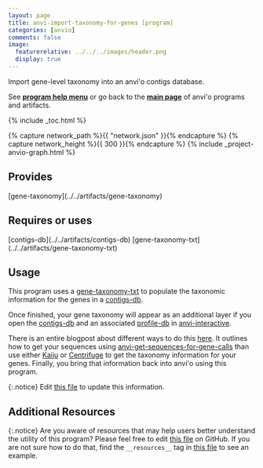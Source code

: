 ```yaml
---
layout: page
title: anvi-import-taxonomy-for-genes [program]
categories: [anvio]
comments: false
image:
  featurerelative: ../../../images/header.png
  display: true
---
```


Import gene-level taxonomy into an anvi&#39;o contigs database.

See **[program help menu](../../../vignette#anvi-import-taxonomy-for-genes)** or go back to the **[main page](../../)** of anvi'o programs and artifacts.


{% include _toc.html %}
<div id="svg" class="subnetwork"></div>
{% capture network_path %}{{ "network.json" }}{% endcapture %}
{% capture network_height %}{{ 300 }}{% endcapture %}
{% include _project-anvio-graph.html %}


## Provides

<p style="text-align: left" markdown="1"><span class="artifact-p">[gene-taxonomy](../../artifacts/gene-taxonomy)</span></p>

## Requires or uses

<p style="text-align: left" markdown="1"><span class="artifact-r">[contigs-db](../../artifacts/contigs-db)</span> <span class="artifact-r">[gene-taxonomy-txt](../../artifacts/gene-taxonomy-txt)</span></p>

## Usage


This program uses a <span class="artifact-n">[gene-taxonomy-txt](/software/anvio/help/artifacts/gene-taxonomy-txt)</span> to populate the taxonomic information for the genes in a <span class="artifact-n">[contigs-db](/software/anvio/help/artifacts/contigs-db)</span>. 

Once finished, your gene taxonomy will appear as an additional layer if you open the <span class="artifact-n">[contigs-db](/software/anvio/help/artifacts/contigs-db)</span> and an associated <span class="artifact-n">[profile-db](/software/anvio/help/artifacts/profile-db)</span> in <span class="artifact-n">[anvi-interactive](/software/anvio/help/programs/anvi-interactive)</span>. 

There is an entire blogpost about different ways to do this [here](http://merenlab.org/2016/06/18/importing-taxonomy/). It outlines how to get your sequences using <span class="artifact-n">[anvi-get-sequences-for-gene-calls](/software/anvio/help/programs/anvi-get-sequences-for-gene-calls)</span> than use either [Kaiju](https://github.com/bioinformatics-centre/kaiju) or [Centrifuge](https://github.com/infphilo/centrifuge) to get the taxonomy information for your genes. Finally, you bring that information back into anvi'o using this program.  


{:.notice}
Edit [this file](https://github.com/merenlab/anvio/tree/master/anvio/docs/programs/anvi-import-taxonomy-for-genes.md) to update this information.


## Additional Resources



{:.notice}
Are you aware of resources that may help users better understand the utility of this program? Please feel free to edit [this file](https://github.com/merenlab/anvio/tree/master/bin/anvi-import-taxonomy-for-genes) on GitHub. If you are not sure how to do that, find the `__resources__` tag in [this file](https://github.com/merenlab/anvio/blob/master/bin/anvi-interactive) to see an example.
